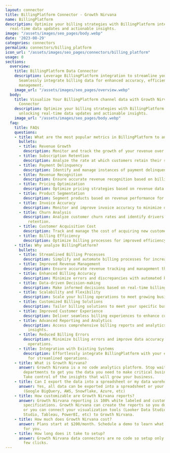 ```yaml
---
layout: connector
title: BillingPlatform Connector - Growth Nirvana
name: BillingPlatform
description: Optimize your billing strategies with BillingPlatform integration, unlocking
  real-time data updates and actionable insights.
image: "/assets/images/seo_pages/body.webp"
date: '2023-08-29'
categories: connectors
permalink: connectors/billing_platform
icon_url: "/assets/images/seo_pages/connectors/billing_platform"
usage: 0
sections:
  overview:
    title: BillingPlatform Data Connector
    description: Leverage BillingPlatform integration to streamline your billing processes.
      Seamlessly integrate billing data for enhanced accuracy, efficiency, and revenue
      management.
    image_url: "/assets/images/seo_pages/overview.webp"
  body:
    title: Visualize Your BillingPlatform channel data with Growth Nirvana's BillingPlatform
      Connector
    description: Optimize your billing strategies with BillingPlatform integration,
      unlocking real-time data updates and actionable insights.
    image_url: "/assets/images/seo_pages/body.webp"
  faq:
    title: FAQs
    questions:
    - title: What are the most popular metrics in BillingPlatform to analyze?
      bullets:
      - title: Revenue Growth
        description: Monitor and track the growth of your revenue over time.
      - title: Subscription Retention
        description: Analyze the rate at which customers retain their subscriptions.
      - title: Payment Delinquency
        description: Identify and manage instances of payment delinquency.
      - title: Revenue Recognition
        description: Ensure accurate revenue recognition based on billing data.
      - title: Pricing Optimization
        description: Optimize pricing strategies based on revenue data.
      - title: Product Segmentation
        description: Segment products based on revenue performance for targeted analysis.
      - title: Invoice Accuracy
        description: Monitor and improve invoice accuracy to minimize discrepancies.
      - title: Churn Analysis
        description: Analyze customer churn rates and identify drivers for improved
          retention.
      - title: Customer Acquisition Cost
        description: Track and manage the cost of acquiring new customers.
      - title: Billing Efficiency
        description: Optimize billing processes for improved efficiency and cost savings.
    - title: Why analyze BillingPlatform?
      bullets:
      - title: Streamlined Billing Processes
        description: Simplify and automate billing processes for increased efficiency.
      - title: Improved Revenue Management
        description: Ensure accurate revenue tracking and management through integration.
      - title: Enhanced Billing Accuracy
        description: Minimize errors and discrepancies with automated billing data.
      - title: Data-driven Decision-making
        description: Make informed decisions based on real-time billing insights.
      - title: Scalability and Flexibility
        description: Scale your billing operations to meet growing business needs.
      - title: Customized Billing Solutions
        description: Tailor billing solutions to meet your specific business requirements.
      - title: Improved Customer Experience
        description: Deliver seamless billing experiences to enhance customer satisfaction.
      - title: Advanced Reporting and Analytics
        description: Access comprehensive billing reports and analytics for deeper
          insights.
      - title: Reduced Billing Errors
        description: Minimize billing errors and improve data accuracy for billing
          operations.
      - title: Integration with Existing Systems
        description: Effortlessly integrate BillingPlatform with your existing systems
          for streamlined operations.
    - title: What is Growth Nirvana?
      answer: Growth Nirvana is a no code analytics platform. Stop waiting for other
        departments to get you the data you need to make critical business decisions.
        Take control of the insights that will grow your business.
    - title: Can I export the data into a spreadsheet or my data warehouse?
      answer: Yes, all data can be exported into a spreadsheet or your data warehouse
        (Google BigQuery, AWS, Snowflake, Azure, etc)
    - title: How customizable are Growth Nirvana reports?
      answer: Growth Nirvana reporting is 100% white labeled and customized to your
        specifications. Growth Nirvana can create the reports so you don’t have to
        or you can connect your visualization tools (Looker Data Studio/Google Data
        Studio, Tableau, PowerBI, etc) to Growth Nirvana.
    - title: How much does Growth Nirvana cost?
      answer: Plans start at $200/month. Schedule a demo to learn what plan is best
        for you.
    - title: How long does it take to setup?
      answer: Growth Nirvana data connectors are no code so setup only requires a
        few clicks.
---
```

